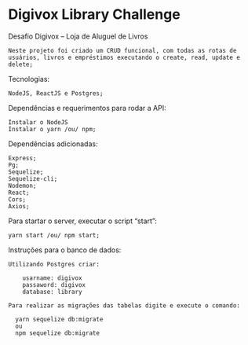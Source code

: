 # Digivox Library Challenge

Desafio Digivox – Loja de Aluguel de Livros 

    Neste projeto foi criado um CRUD funcional, com todas as rotas de usuários, livros e empréstimos executando o create, read, update e delete;

Tecnologias: 

    NodeJS, ReactJS e Postgres;

Dependências e requerimentos para rodar a API:

    Instalar o NodeJS
    Instalar o yarn /ou/ npm;

Dependências adicionadas:

    Express;
    Pg;
    Sequelize;
    Sequelize-cli;
    Nodemon;
    React;
    Cors;
    Axios;

Para startar o server, executar o script “start”:

    yarn start /ou/ npm start;

Instruções para o banco de dados:

    Utilizando Postgres criar:

        usarname: digivox
        passaword: digivox
        database: library

    Para realizar as migrações das tabelas digite e execute o comando:

      yarn sequelize db:migrate
      ou
      npm sequelize db:migrate
